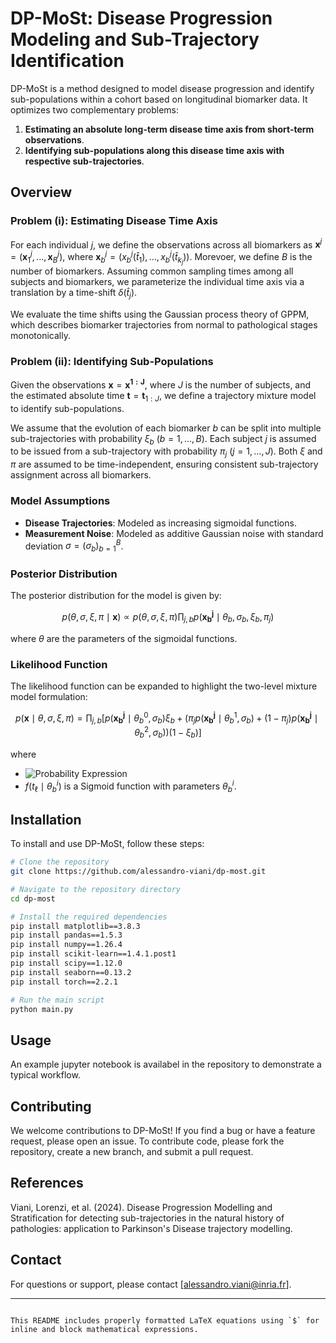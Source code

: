 # DP-MoSt: Disease Progression Modeling and Sub-Trajectory Identification

DP-MoSt is a method designed to model disease progression and identify sub-populations within a cohort based on longitudinal biomarker data. It optimizes two complementary problems: 

1. **Estimating an absolute long-term disease time axis from short-term observations**.
2. **Identifying sub-populations along this disease time axis with respective sub-trajectories**.

## Overview

### Problem (i): Estimating Disease Time Axis

For each individual $j$, we define the observations across all biomarkers as $\mathbf{x}^j = (\mathbf{x}^j_1, ..., \mathbf{x}^j_B)$, where $\mathbf{x}^j_b = (x_b^j(\hat t_{1}), ..., x_b^j(\hat{t}_{k_j}))$. Morevoer, we define $B$ is the number of biomarkers. Assuming common sampling times among all subjects and biomarkers, we parameterize the individual time axis via a translation by a time-shift $\delta(\hat t_j)$.

We evaluate the time shifts using the Gaussian process theory of GPPM, which describes biomarker trajectories from normal to pathological stages monotonically.

### Problem (ii): Identifying Sub-Populations

Given the observations $\mathbf{x} = \mathbf{x^{1:J}}$, where $J$ is the number of subjects, and the estimated absolute time $\mathbf{t} = \mathbf{t}_{1:J}$, we define a trajectory mixture model to identify sub-populations. 

We assume that the evolution of each biomarker $b$ can be split into multiple sub-trajectories with probability $\xi_b$ ($b=1, \ldots, B$). Each subject $j$ is assumed to be issued from a sub-trajectory with probability $\pi_j$ ($j=1, \ldots, J$). Both $\xi$ and $\pi$ are assumed to be time-independent, ensuring consistent sub-trajectory assignment across all biomarkers.

### Model Assumptions

- **Disease Trajectories**: Modeled as increasing sigmoidal functions.
- **Measurement Noise**: Modeled as additive Gaussian noise with standard deviation $\sigma = (\sigma_b)_{b=1}^B$.

### Posterior Distribution

The posterior distribution for the model is given by:

$$
p(\theta, \sigma, \xi, \pi \mid \mathbf{x}) \propto p(\theta, \sigma, \xi, \pi) \prod_{j,b} p(\mathbf{x_b^j} \mid \theta_b, \sigma_b, \xi_b, \pi_j)
$$

where $\theta$ are the parameters of the sigmoidal functions.

### Likelihood Function

The likelihood function can be expanded to highlight the two-level mixture model formulation:

$$
p(\mathbf{x} \mid \theta, \sigma, \xi, \pi) = \prod_{j,b} \left[ p(\mathbf{x_b^j} \mid \theta_b^0, \sigma_b)\xi_b + \left(\pi_j p(\mathbf{x_b^j} \mid \theta_b^1, \sigma_b) + (1-\pi_j) p(\mathbf{x_b^j} \mid \theta_b^2, \sigma_b) \right)(1-\xi_b) \right]
$$

where

- ![Probability Expression](https://latex.codecogs.com/svg.latex?p(\mathbf{x}_b^j%20\mid%20\theta_b^i,%20\sigma_b)%20=%20\prod_{\ell=1}^{k_j}%20\text{NormPDF}(x_b^j(t_\ell),%20f(t_\ell%20\mid%20\theta_b^i),%20\sigma_b))
- $f(t_\ell \mid \theta_b^i)$ is a Sigmoid function with parameters $\theta_b^i$.

## Installation

To install and use DP-MoSt, follow these steps:

```bash
# Clone the repository
git clone https://github.com/alessandro-viani/dp-most.git

# Navigate to the repository directory
cd dp-most

# Install the required dependencies
pip install matplotlib==3.8.3
pip install pandas==1.5.3
pip install numpy==1.26.4
pip install scikit-learn==1.4.1.post1
pip install scipy==1.12.0
pip install seaborn==0.13.2
pip install torch==2.2.1

# Run the main script
python main.py
```

## Usage

An example jupyter notebook is availabel in the repository to demonstrate a typical workflow.

## Contributing

We welcome contributions to DP-MoSt! If you find a bug or have a feature request, please open an issue. To contribute code, please fork the repository, create a new branch, and submit a pull request.

## References

Viani, Lorenzi, et al. (2024). Disease Progression Modelling and Stratification for detecting sub-trajectories in the natural history of pathologies: application to Parkinson's Disease trajectory modelling.

## Contact

For questions or support, please contact [alessandro.viani@inria.fr].

---
```

This README includes properly formatted LaTeX equations using `$` for inline and block mathematical expressions.
